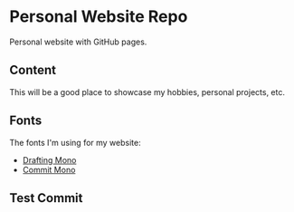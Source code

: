 # Personal Website Repo

Personal website with GitHub pages. 

## Content

This will be a good place to showcase my hobbies, personal projects, etc.

## Fonts

The fonts I'm using for my website: 

- [Drafting Mono](https://indestructibletype.com/Drafting/)
- [Commit Mono](https://commitmono.com)

## Test Commit